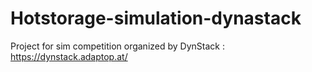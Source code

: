 # Hotstorage-simulation-dynastack
Project for sim competition organized by DynStack : https://dynstack.adaptop.at/
